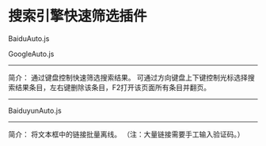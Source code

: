 # 搜索引擎快速筛选插件

BaiduAuto.js

GoogleAuto.js

---
简介：
通过键盘控制快速筛选搜索结果。
可通过方向键盘上下键控制光标选择搜索结果条目，左右键删除该条目，F2打开该页面所有条目并翻页。

***
BaiduyunAuto.js

---
简介：
将文本框中的链接批量离线。
（注：大量链接需要手工输入验证码。）
